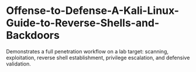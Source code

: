 # Offense-to-Defense-A-Kali-Linux-Guide-to-Reverse-Shells-and-Backdoors
Demonstrates a full penetration workflow on a lab target: scanning, exploitation, reverse shell establishment, privilege escalation, and defensive validation.

